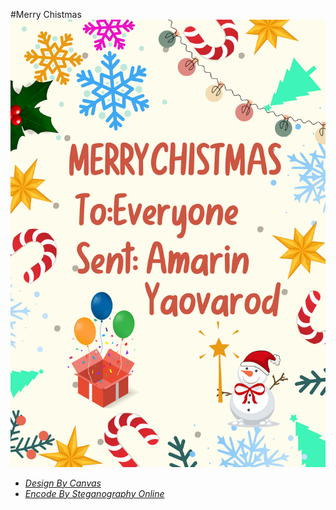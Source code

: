 #Merry Chistmas
![alt text](img/E-card.png)
- *[Design By Canvas](https://www.canva.com/design/DAGaNhglnQI/qUGbFj1QuYy_J_wDysukSQ/edit?utm_content=DAGaNhglnQI&utm_campaign=designshare&utm_medium=link2&utm_source=sharebutton)*
- *[Encode By Steganography Online](https://stylesuxx.github.io/steganography/)*
